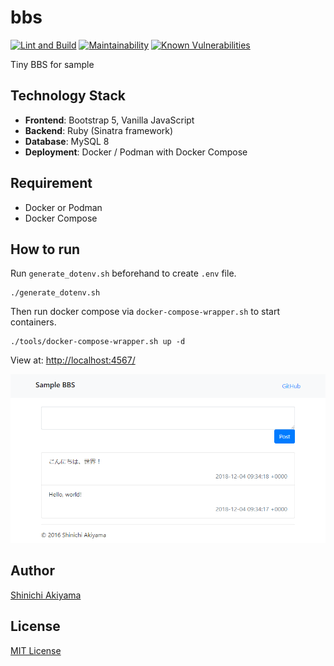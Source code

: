 bbs
===

[![Lint and Build](https://github.com/shakiyam/bbs/actions/workflows/lint_and_build.yml/badge.svg)](https://github.com/shakiyam/bbs/actions/workflows/lint_and_build.yml)
[![Maintainability](https://qlty.sh/gh/shakiyam/projects/bbs/maintainability.svg)](https://qlty.sh/gh/shakiyam/projects/bbs)
[![Known Vulnerabilities](https://snyk.io/test/github/shakiyam/bbs/badge.svg)](https://snyk.io/test/github/shakiyam/bbs)

Tiny BBS for sample

Technology Stack
----------------

- **Frontend**: Bootstrap 5, Vanilla JavaScript
- **Backend**: Ruby (Sinatra framework)
- **Database**: MySQL 8
- **Deployment**: Docker / Podman with Docker Compose

Requirement
-----------

* Docker or Podman
* Docker Compose

How to run
----------

Run `generate_dotenv.sh` beforehand to create `.env` file.

```console
./generate_dotenv.sh
```

Then run docker compose via `docker-compose-wrapper.sh` to start containers.

```console
./tools/docker-compose-wrapper.sh up -d
```

View at: <http://localhost:4567/>

![screenshot](https://raw.githubusercontent.com/shakiyam/bbs/master/screenshot.png)

Author
------

[Shinichi Akiyama](https://github.com/shakiyam)

License
-------

[MIT License](https://opensource.org/licenses/MIT)
